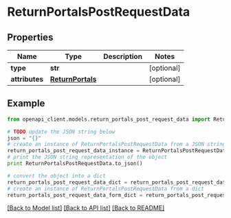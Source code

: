 # ReturnPortalsPostRequestData


## Properties
Name | Type | Description | Notes
------------ | ------------- | ------------- | -------------
**type** | **str** |  | [optional] 
**attributes** | [**ReturnPortals**](ReturnPortals.md) |  | [optional] 

## Example

```python
from openapi_client.models.return_portals_post_request_data import ReturnPortalsPostRequestData

# TODO update the JSON string below
json = "{}"
# create an instance of ReturnPortalsPostRequestData from a JSON string
return_portals_post_request_data_instance = ReturnPortalsPostRequestData.from_json(json)
# print the JSON string representation of the object
print ReturnPortalsPostRequestData.to_json()

# convert the object into a dict
return_portals_post_request_data_dict = return_portals_post_request_data_instance.to_dict()
# create an instance of ReturnPortalsPostRequestData from a dict
return_portals_post_request_data_form_dict = return_portals_post_request_data.from_dict(return_portals_post_request_data_dict)
```
[[Back to Model list]](../README.md#documentation-for-models) [[Back to API list]](../README.md#documentation-for-api-endpoints) [[Back to README]](../README.md)


